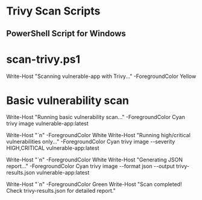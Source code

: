 # Trivy Scan Scripts

## PowerShell Script for Windows
# scan-trivy.ps1

Write-Host "Scanning vulnerable-app with Trivy..." -ForegroundColor Yellow

# Basic vulnerability scan
Write-Host "Running basic vulnerability scan..." -ForegroundColor Cyan
trivy image vulnerable-app:latest

Write-Host "`n" -ForegroundColor White
Write-Host "Running high/critical vulnerabilities only..." -ForegroundColor Cyan
trivy image --severity HIGH,CRITICAL vulnerable-app:latest

Write-Host "`n" -ForegroundColor White
Write-Host "Generating JSON report..." -ForegroundColor Cyan
trivy image --format json --output trivy-results.json vulnerable-app:latest

Write-Host "`n" -ForegroundColor Green
Write-Host "Scan completed! Check trivy-results.json for detailed report."
